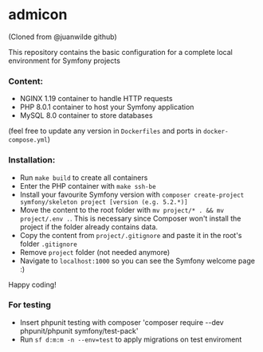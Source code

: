 # admicon
(Cloned from @juanwilde github)

This repository contains the basic configuration for a complete local environment for Symfony projects

### Content:
- NGINX 1.19 container to handle HTTP requests
- PHP 8.0.1 container to host your Symfony application
- MySQL 8.0 container to store databases

(feel free to update any version in `Dockerfiles` and ports in `docker-compose.yml`)

### Installation:
- Run `make build` to create all containers
- Enter the PHP container with `make ssh-be`
- Install your favourite Symfony version with `composer create-project symfony/skeleton project [version (e.g. 5.2.*)]`
- Move the content to the root folder with `mv project/* . && mv project/.env .`. This is necessary since Composer won't install the project if the folder already contains data.
- Copy the content from `project/.gitignore` and paste it in the root's folder `.gitignore`
- Remove `project` folder (not needed anymore)
- Navigate to `localhost:1000` so you can see the Symfony welcome page :)

Happy coding!

### For testing
- Insert phpunit testing with composer 'composer require --dev phpunit/phpunit symfony/test-pack'
- Run `sf d:m:m -n --env=test` to apply migrations on test enviroment

